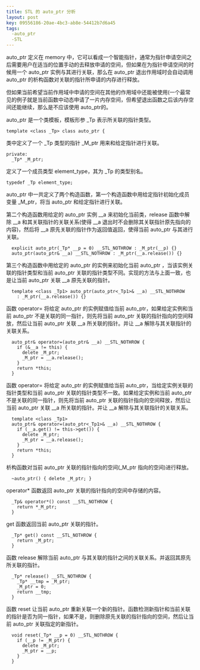 ```yaml
---
title: STL 的 auto_ptr 分析
layout: post
key: 09556186-20ae-4bc3-ab8e-54412b7d6a45
tags:
  -auto_ptr 
  -STL
---
```

auto\_ptr 定义在 memory 中，它可以看成一个智能指针，通常为指针申请空间之后需要用户在适当的位置手动的去释放申请的空间，但如果在为指针申请空间的时候用一个 auto\_ptr 实例与其进行关联，那么在 auto\_ptr 退出作用域时会自动调用 auto\_ptr 的析构函数对关联的指针所申请的内存进行释放。

 但如果当前希望当前作用域中申请的空间在其他的作用域中还能被使用(一个最常见的例子就是当前函数中动态申请了一片内存空间，但希望退出函数之后该内存空间还能继续，那么是不应该使用 auto\_ptr的。

<div class="cut"></div>

auto\_ptr 是一个类模板，模板形参 \_Tp 表示所关联的指针类型。

	template <class _Tp> class auto_ptr {

<div class="cut"></div>

类中定义了一个 \_Tp 类型的指针 \_M\_ptr 用来和给定指针进行关联。

	private:
	  _Tp* _M_ptr;

<div class="cut"></div>

定义了一个成员类型 element\_type，其为 \_Tp 的类型别名。

	typedef _Tp element_type;

<div class="cut"></div>

auto\_ptr 中一共定义了两个构造函数，第一个构造函数中用给定指针初始化成员变量 \_M\_ptr，将当 auto\_ptr 和给定指针进行关联。

第二个构造函数用给定的 auto\_ptr 实例 \_\_a 来初始化当前类，release 函数中解除 \_\_a 和其关联指针的关联关系(使得 \_\_a 退出时不会删除其关联指针原先指向的内容)，然后将 \_\_a 原先关联的指针作为返回值返回，使得当前 auto\_ptr 与其进行关联。

	  explicit auto_ptr(_Tp* __p = 0) __STL_NOTHROW : _M_ptr(__p) {}
	  auto_ptr(auto_ptr& __a) __STL_NOTHROW : _M_ptr(__a.release()) {}

<div class="cut"></div>

第三个构造函数中用给定的 auto\_ptr 的实例来初始化当前 auto\_ptr ，当该实例关联的指针类型和当前 auto\_ptr 关联的指针类型不同。实现的方法与上面一致，也是让当前 auto\_ptr 关联 \_\_a 原先关联的指针。

	  template <class _Tp1> auto_ptr(auto_ptr<_Tp1>& __a) __STL_NOTHROW
	    : _M_ptr(__a.release()) {}

<div class="cut"></div>

函数 operator= 将给定 auto\_ptr 的实例赋值给当前 auto\_ptr，如果给定实例和当前 auto\_ptr 不是关联的同一指针，则先将当前 auto\_ptr 关联的指针指向的空间释放，然后让当前 auto\_ptr 关联 \_\_a 所关联的指针。并让 \_\_a 解除与其关联指针的关联关系。

	  auto_ptr& operator=(auto_ptr& __a) __STL_NOTHROW {
	    if (&__a != this) {
	      delete _M_ptr;
	      _M_ptr = __a.release();
	    }
	    return *this;
	  }

<div class="cut"></div>


函数 operator= 将给定 auto\_ptr 的实例赋值给当前 auto\_ptr，当给定实例关联的指针类型和当前 auto\_ptr 关联的指针类型不一致。如果给定实例和当前 auto\_ptr 不是关联的同一指针，则先将当前 auto\_ptr 关联的指针指向的空间释放，然后让当前 auto\_ptr 关联 \_\_a 所关联的指针。并让 \_\_a 解除与其关联指针的关联关系。

	  template <class _Tp1>
	  auto_ptr& operator=(auto_ptr<_Tp1>& __a) __STL_NOTHROW {
	    if (__a.get() != this->get()) {
	      delete _M_ptr;
	      _M_ptr = __a.release();
	    }
	    return *this;
	  }

<div class="cut"></div>

析构函数对当前 auto\_ptr 关联的指针指向的空间(\_M\_ptr 指向的空间)进行释放。

	  ~auto_ptr() { delete _M_ptr; }

<div class="cut"></div>

operator\* 函数返回 auto\_ptr 关联的指针指向的空间中存储的内容。

	  _Tp& operator*() const __STL_NOTHROW {
	    return *_M_ptr;
	  }

<div class="cut"></div>

get 函数返回当前 auto\_ptr 关联的指针。

	  _Tp* get() const __STL_NOTHROW {
	    return _M_ptr;
	  }

<div class="cut"></div>

函数 release 解除当前 auto\_ptr 与其关联的指针之间的关联关系。并返回其原先所关联的指针。

	  _Tp* release() __STL_NOTHROW {
	    _Tp* __tmp = _M_ptr;
	    _M_ptr = 0;
	    return __tmp;
	  }

<div class="cut"></div>

函数 reset 让当前 auto\_ptr 重新关联一个新的指针。函数检测新指针和当前关联的指针是否为同一指针，如果不是，则删除原先关联的指针指向的空间，然后让当前 auto\_ptr 关联指定的新指针。

	  void reset(_Tp* __p = 0) __STL_NOTHROW {
	    if (__p != _M_ptr) {
	      delete _M_ptr;
	      _M_ptr = __p;
	    }
	  }
